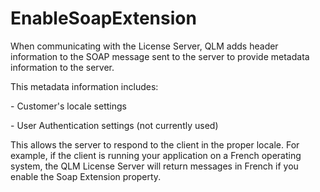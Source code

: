 # EnableSoapExtension

When communicating with the License Server, QLM adds header information to the SOAP message sent to the server to provide metadata information to the server.

This metadata information includes:

\- Customer's locale settings

\- User Authentication settings (not currently used)

This allows the server to respond to the client in the proper locale. For example, if the client is running your application on a French operating system, the QLM License Server will return messages in French if you enable the Soap Extension property.

